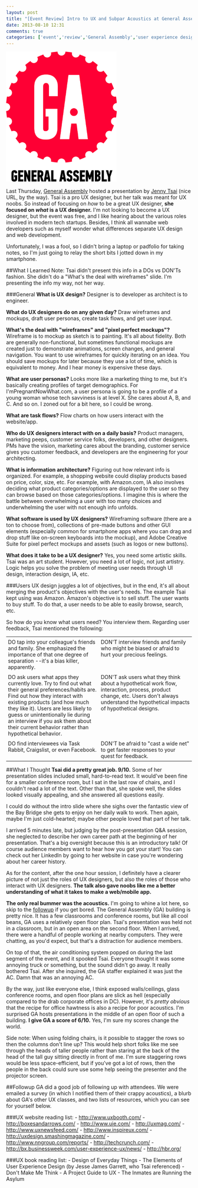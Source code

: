 ```yaml
---
layout: post
title: "[Event Review] Intro to UX and Subpar Acoustics at General Assembly"
date: 2013-08-10 12:31
comments: true
categories: ['event','review','General Assembly','user experience design','UX','design','TIL']
---
```


![General Assembly logo](/images/ga_logo_sp.jpg)

Last Thursday, [General Assembly](https://generalassemb.ly/) hosted a presentation by [Jenny Tsai](http://bluelikeanorange.net) (nice URL, by the way). Tsai is a pro UX designer, but her talk was meant for UX noobs. So instead of focusing on *how* to be a great UX designer, **she focused on *what* is a UX designer.** I'm not looking to become a UX designer, but the event was free, and I like hearing about the various roles involved in modern tech startups. Besides, I think all wannabe web developers such as myself wonder what differences separate UX design and web development.

Unfortunately, I was a fool, so I didn't bring a laptop or padfolio for taking notes, so I'm just going to relay the short bits I jotted down in my smartphone.

##What I Learned
Note: Tsai didn't present this info in a DOs vs DON'Ts fashion. She didn't do a "What's the deal with wireframes" slide. I'm presenting the info my way, not her way.

###General
**What is UX design?** Designer is to developer as architect is to engineer.

**What do UX designers do on any given day?** Draw wireframes and mockups, draft user personas, create task flows, and get user input.

**What's the deal with "wireframes" and "pixel perfect mockups"?** Wireframe is to mockup as sketch is to painting. It's all about fidelity. Both are generally non-functional, but sometimes functional mockups are created just to demonstrate animations, screen changes, and general navigation. You want to use wireframes for quickly iterating on an idea. You should save mockups for later because they use a lot of time, which is equivalent to money. And I hear money is expensive these days.

**What are user personas?** Looks more like a marketing thing to me, but it's basically creating profiles of target demographics. For I'mPregnantNowWhat.com, a user persona is going to be a profile of a young woman whose tech savviness is at level X. She cares about A, B, and C. And so on. I zoned out for a bit here, so I could be wrong.

**What are task flows?** Flow charts on how users interact with the website/app.

**Who do UX designers interact with on a daily basis?** Product managers, marketing peeps, customer service folks, developers, and other designers. PMs have the vision, marketing cares about the branding, customer service gives you customer feedback, and developers are the engineering for your architecting.

**What is information architecture?** Figuring out how relevant info is organized. For example, a shopping website could display products based on price, color, size, etc. For example, with Amazon.com, IA also involves deciding what product categories/options are displayed to the user so they can browse based on those categories/options. I imagine this is where the battle between overwhelming a user with too many choices and underwhelming the user with not enough info unfolds.

**What software is used by UX designers?** Wireframing software (there are a ton to choose from), collections of pre-made buttons and other GUI elements (especially common for smartphone apps where you can drag and drop stuff like on-screen keyboards into the mockup), and Adobe Creative Suite for pixel perfect mockups and assets (such as logos or new buttons).

**What does it take to be a UX designer?** Yes, you need some artistic skills. Tsai was an art student. However, you need a lot of logic, not just artistry. Logic helps you solve the problem of meeting user needs through UI design, interaction design, IA, etc.

###Users
UX design juggles a lot of objectives, but in the end, it's all about merging the product's objectives with the user's needs. The example Tsai kept using was Amazon. Amazon's objective is to sell stuff. The user wants to buy stuff. To do that, a user needs to be able to easily browse, search, etc.

So how do you know what users need? You interview them. Regarding user feedback, Tsai mentioned the following:
<table>
	<colgroup>
		<col span="1" style="width: 50%;">
		<col span="1" style="width: 50%;">
	</colgroup>
	<tbody>
		<tr>
			<td style="vertical-align: top; padding: 5px;">DO tap into your colleague's friends and family. She emphasized the importance of that one degree of separation --it's a bias killer, apparently.</td>
			<td style="vertical-align: top; padding: 5px;">DON'T interview friends and family who might be biased or afraid to hurt your precious feelings.</td>
		</tr><tr>
			<td style="vertical-align: top; padding: 5px;">DO ask users what apps they currently love. Try to find out what their general preferences/habits are. Find out how they interact with existing products (and how much they like it). Users are less likely to guess or unintentionally lie during an interview if you ask them about their current behavior rather than hypothetical behavior.</td>
			<td style="vertical-align: top; padding: 5px;">DON'T ask users what they think about a hypothetical work flow, interaction, process, product change, etc. Users don't always understand the hypothetical impacts of hypothetical designs.</td>
		</tr><tr>
			<td style="vertical-align: top; padding: 5px;">DO find interviewees via Task Rabbit, Craigslist, or even Facebook.</td>
			<td style="vertical-align: top; padding: 5px;">DON'T be afraid to "cast a wide net" to get faster responses to your quest for feedback.</td>
	</tr></tbody></table>

##What I Thought
**Tsai did a pretty great job. 9/10.** Some of her presentation slides included small, hard-to-read text. It would've been fine for a smaller conference room, but I sat in the last row of chairs, and I couldn't read a lot of the text. Other than that, she spoke well, the slides looked visually appealing, and she answered all questions easily.

I could do without the intro slide where she sighs over the fantastic view of the Bay Bridge she gets to enjoy on her daily walk to work. Then again, maybe I'm just cold-hearted; maybe other people loved that part of her talk.

I arrived 5 minutes late, but judging by the post-presentation Q&A session, she neglected to describe her own career path at the beginning of her presentation. That's a big oversight because this is an introductory talk! Of course audience members want to hear how you got your start! You can check out her LinkedIn by going to her website in case you're wondering about her career history.

As for the content, after the one hour session, I definitely have a clearer picture of not just the roles of UX designers, but also the roles of those who interact with UX designers. **The talk also gave noobs like me a better understanding of what it takes to make a web/mobile app.**

**The only real bummer was the acoustics.** I'm going to whine a lot here, so skip to the [followup](#jump_followup) if you get bored. The General Assembly (GA) building is pretty nice. It has a few classrooms and conference rooms, but like all cool beans, GA uses a relatively open floor plan. Tsai's presentation was held not in a classroom, but in an open area on the second floor. When I arrived, there were a handful of people working at nearby computers. They were chatting, as you'd expect, but that's a distraction for audience members.

On top of that, the air conditioning system popped on during the last segment of the event, and it spooked Tsai. Everyone thought it was some annoying truck or something, but the sound didn't go away. It really bothered Tsai. After she inquired, the GA staffer explained it was just the AC. Damn that was an annoying AC.

By the way, just like everyone else, I think exposed walls/ceilings, glass conference rooms, and open floor plans are slick as hell (especially compared to the drab corporate offices in DC). However, it's *pretty obvious* that the recipe for office hawtness is also a recipe for poor acoustics. I'm surprised GA hosts presentations in the middle of an open floor of such a building. **I give GA a score of 6/10.** Yes, I'm sure my scores change the world.

Side note: When using folding chairs, is it possible to stagger the rows so then the columns don't line up? This would help short folks like me see through the heads of taller people rather than staring at the back of the head of the tall guy sitting directly in front of me. I'm sure staggering rows would be less space-efficient, but if you've got a lot of rows, then the people in the back could sure use some help seeing the presenter and the projector screen.

##Followup<a id="jump_followup"></a>
GA did a good job of following up with attendees. We were emailed a survey (in which I notified them of their crappy acoustics), a blurb about GA's other UX classes, and two lists of resources, which you can see for yourself below.

###UX website reading list:
	- http://www.uxbooth.com/
	- http://boxesandarrows.com/
	- http://www.uie.com/
	- http://uxmag.com/
	- http://www.uxnewsfeed.com/
	- http://www.inspireux.com/
	- http://uxdesign.smashingmagazine.com/
	- http://www.nngroup.com/reports/
	- http://techcrunch.com/
	- http://bx.businessweek.com/user-experience-ux/news/
	- http://hbr.org/

###UX book reading list:
	- Design of Everyday Things
	- The Elements of User Experience Design (by Jesse James Garrett, who Tsai referenced)
	- Don't Make Me Think
	- A Project Guide to UX
	- The Inmates are Running the Asylum
